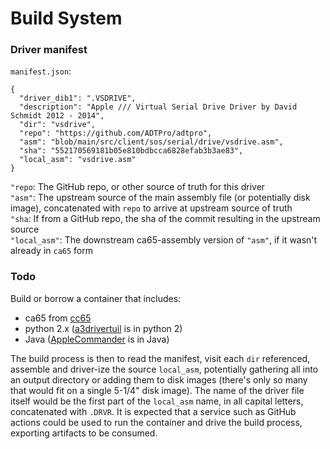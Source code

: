 # Build System

### Driver manifest
`manifest.json`:

```
{
  "driver_dib1": ".VSDRIVE",
  "description": "Apple /// Virtual Serial Drive Driver by David Schmidt 2012 - 2014",
  "dir": "vsdrive",
  "repo": "https://github.com/ADTPro/adtpro",
  "asm": "blob/main/src/client/sos/serial/drive/vsdrive.asm",
  "sha": "552170569181b05e810bdbcca6828efab3b3ae83",
  "local_asm": "vsdrive.asm"
}
```
`"repo`: The GitHub repo, or other source of truth for this driver   
`"asm"`: The upstream source of the main assembly file (or potentially disk image), concatenated with `repo` to arrive at upstream source of truth   
`"sha`: If from a GitHub repo, the sha of the commit resulting in the upstream source   
`"local_asm"`: The downstream ca65-assembly version of `"asm"`, if it wasn't already in `ca65` form

### Todo

Build or borrow a container that includes:
 * ca65 from [cc65](https://github.com/cc65/cc65)
 * python 2.x ([a3drivertuil](https://github.com/robjustice/a3driverutil) is in python 2)
 * Java ([AppleCommander](https://github.com/AppleCommander/AppleCommander) is in Java)

The build process is then to read the manifest, visit each `dir` referenced, assemble and driver-ize the source `local_asm`, potentially gathering all into an output directory or adding them to disk images (there's only so many that would fit on a single 5-1/4" disk image).
The name of the driver file itself would be the first part of the `local_asm` name, in all capital letters, concatenated with `.DRVR`.
It is expected that a service such as GitHub actions could be used to run the container and drive the build process, exporting artifacts to be consumed.